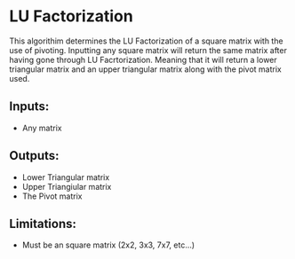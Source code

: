 # LU Factorization

This algorithim determines the LU Factorization of a square matrix with the use of pivoting. Inputting any square matrix will return the same matrix after having gone through LU Facrtorization. Meaning that it will return a lower triangular matrix and an upper triangular matrix along with the pivot matrix used.

## Inputs:
- Any matrix

## Outputs:
- Lower Triangular matrix
- Upper Triangiular matrix
- The Pivot matrix

## Limitations:
- Must be an square matrix (2x2, 3x3, 7x7, etc...)

